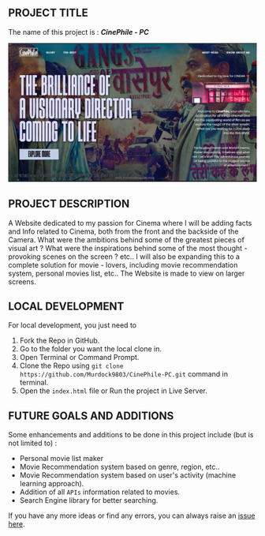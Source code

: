 ## PROJECT TITLE
The name of this project is : ***CinePhile - PC***

![](images/image.png)

## PROJECT DESCRIPTION
A Website dedicated to my passion for Cinema where I will be adding facts and Info related to Cinema, both from the front and the backside of the Camera. What were the ambitions behind some of the greatest pieces of visual art ? What were the inspirations behind some of the most thought - provoking scenes on the screen ? etc.. 
I will also be expanding this to a complete solution for movie - lovers, including movie recommendation system, personal movies list, etc..
The Website is made to view on larger screens.

## LOCAL DEVELOPMENT
For local development, you just need to 
1. Fork the Repo in GitHub.
2. Go to the folder you want the local clone in.
3. Open Terminal or Command Prompt.
4. Clone the Repo using `git clone https://github.com/Murdock9803/CinePhile-PC.git` command in terminal.
5. Open the `index.html` file or Run the project in Live Server.


## FUTURE GOALS AND ADDITIONS
Some enhancements and additions to be done in this project include (but is not limited to) :
* Personal movie list maker
* Movie Recommendation system based on genre, region, etc..
* Movie Recommendation system based on user's activity (machine learning approach).
* Addition of all `APIs` information related to movies.
* Search Engine library for better searching.

If you have any more ideas or find any errors, you can always raise an [issue here](https://github.com/Murdock9803/CinePhile-PC/issues).
